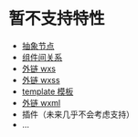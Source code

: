 # 暂不支持特性

* [抽象节点](https://developers.weixin.qq.com/miniprogram/dev/framework/custom-component/generics.html)
* [组件间关系](https://developers.weixin.qq.com/miniprogram/dev/framework/custom-component/relations.html)
* [外链 wxs](https://developers.weixin.qq.com/miniprogram/dev/framework/view/wxs/01wxs-module.html)
* [外链 wxss](https://developers.weixin.qq.com/miniprogram/dev/framework/view/wxss.html#%E6%A0%B7%E5%BC%8F%E5%AF%BC%E5%85%A5)
* [template 模板](https://developers.weixin.qq.com/miniprogram/dev/framework/view/wxml/template.html)
* [外链 wxml](https://developers.weixin.qq.com/miniprogram/dev/framework/view/wxml/import.html)
* 插件（未来几乎不会考虑支持）
* ... 